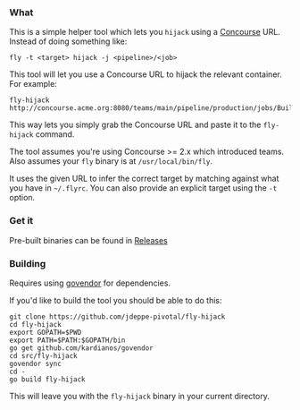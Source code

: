 ### What

This is a simple helper tool which lets you `hijack` using a [Concourse](http://concourse.ci) URL. Instead of doing something like:
```
fly -t <target> hijack -j <pipeline>/<job>
```

This tool will let you use a Concourse URL to hijack the relevant container. For example:

```
fly-hijack http://concourse.acme.org:8080/teams/main/pipeline/production/jobs/BuildAll/builds/27
```

This way lets you simply grab the Concourse URL and paste it to the `fly-hijack` command.

The tool assumes you're using Concourse >= 2.x which introduced teams. Also assumes your `fly` binary is at `/usr/local/bin/fly`.

It uses the given URL to infer the correct target by matching against what you have in `~/.flyrc`. You can also provide an explicit target using the `-t` option.

### Get it

Pre-built binaries can be found in [Releases](https://github.com/jdeppe-pivotal/fly-hijack/releases)

### Building

Requires using [govendor](https://github.com/kardianos/govendor) for dependencies.

If you'd like to build the tool you should be able to do this:

```
git clone https://github.com/jdeppe-pivotal/fly-hijack
cd fly-hijack
export GOPATH=$PWD
export PATH=$PATH:$GOPATH/bin
go get github.com/kardianos/govendor
cd src/fly-hijack
govendor sync
cd -
go build fly-hijack
```

This will leave you with the `fly-hijack` binary in your current directory.